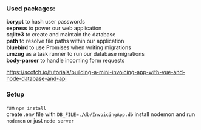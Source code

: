 ### Used packages:  
**bcrypt** to hash user passwords  
**express** to power our web application  
**sqlite3** to create and maintain the database  
**path** to resolve file paths within our application  
**bluebird** to use Promises when writing migrations  
**umzug** as a task runner to run our database migrations  
**body-parser** to handle incoming form requests  
  
  
  https://scotch.io/tutorials/building-a-mini-invoicing-app-with-vue-and-node-database-and-api

### Setup
run `npm install`  
create .env file with `DB_FILE=./db/InvoicingApp.db`
install nodemon and run `nodemon` or just `node server`